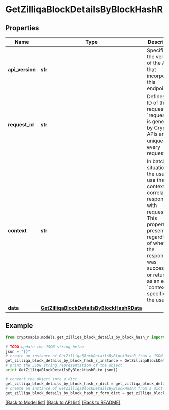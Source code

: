 # GetZilliqaBlockDetailsByBlockHashR


## Properties
Name | Type | Description | Notes
------------ | ------------- | ------------- | -------------
**api_version** | **str** | Specifies the version of the API that incorporates this endpoint. | 
**request_id** | **str** | Defines the ID of the request. The &#x60;requestId&#x60; is generated by Crypto APIs and it&#39;s unique for every request. | 
**context** | **str** | In batch situations the user can use the context to correlate responses with requests. This property is present regardless of whether the response was successful or returned as an error. &#x60;context&#x60; is specified by the user. | [optional] 
**data** | [**GetZilliqaBlockDetailsByBlockHashRData**](GetZilliqaBlockDetailsByBlockHashRData.md) |  | 

## Example

```python
from cryptoapis.models.get_zilliqa_block_details_by_block_hash_r import GetZilliqaBlockDetailsByBlockHashR

# TODO update the JSON string below
json = "{}"
# create an instance of GetZilliqaBlockDetailsByBlockHashR from a JSON string
get_zilliqa_block_details_by_block_hash_r_instance = GetZilliqaBlockDetailsByBlockHashR.from_json(json)
# print the JSON string representation of the object
print GetZilliqaBlockDetailsByBlockHashR.to_json()

# convert the object into a dict
get_zilliqa_block_details_by_block_hash_r_dict = get_zilliqa_block_details_by_block_hash_r_instance.to_dict()
# create an instance of GetZilliqaBlockDetailsByBlockHashR from a dict
get_zilliqa_block_details_by_block_hash_r_form_dict = get_zilliqa_block_details_by_block_hash_r.from_dict(get_zilliqa_block_details_by_block_hash_r_dict)
```
[[Back to Model list]](../README.md#documentation-for-models) [[Back to API list]](../README.md#documentation-for-api-endpoints) [[Back to README]](../README.md)


